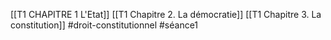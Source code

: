 [[T1 CHAPITRE 1 L'Etat]]
[[T1 Chapitre 2. La démocratie]]
[[T1 Chapitre 3. La constitution]]
#droit-constitutionnel #séance1
